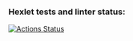 ### Hexlet tests and linter status:
[![Actions Status](https://github.com/ozlugovo/java-project-61/workflows/hexlet-check/badge.svg)](https://github.com/ozlugovo/java-project-61/actions)